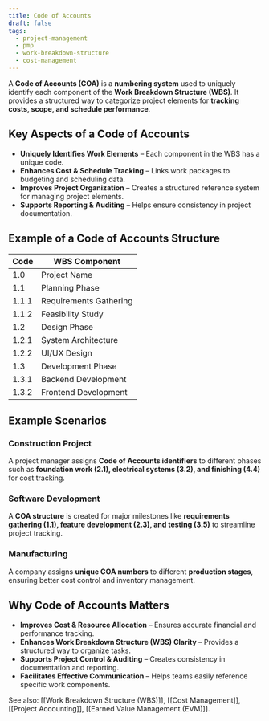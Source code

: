 ```yaml
---
title: Code of Accounts
draft: false
tags:
  - project-management
  - pmp
  - work-breakdown-structure
  - cost-management
---
```


A **Code of Accounts (COA)** is a **numbering system** used to uniquely identify each component of the **Work Breakdown Structure (WBS)**. It provides a structured way to categorize project elements for **tracking costs, scope, and schedule performance**.

## Key Aspects of a Code of Accounts
- **Uniquely Identifies Work Elements** – Each component in the WBS has a unique code.
- **Enhances Cost & Schedule Tracking** – Links work packages to budgeting and scheduling data.
- **Improves Project Organization** – Creates a structured reference system for managing project elements.
- **Supports Reporting & Auditing** – Helps ensure consistency in project documentation.

## Example of a Code of Accounts Structure

| Code | WBS Component               |
|------|-----------------------------|
| 1.0  | Project Name                |
| 1.1  | Planning Phase              |
| 1.1.1 | Requirements Gathering     |
| 1.1.2 | Feasibility Study          |
| 1.2  | Design Phase                |
| 1.2.1 | System Architecture        |
| 1.2.2 | UI/UX Design               |
| 1.3  | Development Phase           |
| 1.3.1 | Backend Development        |
| 1.3.2 | Frontend Development       |

## Example Scenarios

### **Construction Project**
A project manager assigns **Code of Accounts identifiers** to different phases such as **foundation work (2.1), electrical systems (3.2), and finishing (4.4)** for cost tracking.

### **Software Development**
A **COA structure** is created for major milestones like **requirements gathering (1.1), feature development (2.3), and testing (3.5)** to streamline project tracking.

### **Manufacturing**
A company assigns **unique COA numbers** to different **production stages**, ensuring better cost control and inventory management.

## Why Code of Accounts Matters
- **Improves Cost & Resource Allocation** – Ensures accurate financial and performance tracking.
- **Enhances Work Breakdown Structure (WBS) Clarity** – Provides a structured way to organize tasks.
- **Supports Project Control & Auditing** – Creates consistency in documentation and reporting.
- **Facilitates Effective Communication** – Helps teams easily reference specific work components.

See also: [[Work Breakdown Structure (WBS)]], [[Cost Management]], [[Project Accounting]], [[Earned Value Management (EVM)]].
